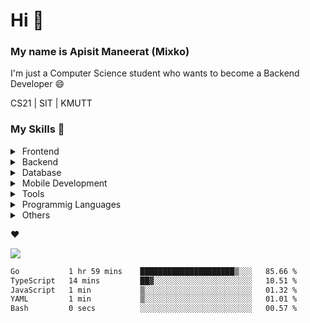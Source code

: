 # Hi 👋

### My name is Apisit Maneerat (Mixko)

I'm just a Computer Science student who wants to become a Backend Developer 😄

CS21 | SIT | KMUTT

### My Skills 😤
<details>
  <summary>&nbsp;Frontend</summary>
  <img src='https://skillicons.dev/icons?i=js,html,css,emotion,materialui,nextjs,react,sass,styledcomponents' alt="frontend" height="40px"/>
</details>
<details>
  <summary>&nbsp;Backend</summary>
  <img src='https://skillicons.dev/icons?i=express,appwrite,firebase,nestjs,nodejs,prisma,spring' alt="backend" height="40px"/>
 </details>
<!-- <details>
 <summary>&nbsp;Infrastructure</summary>
 <img src='https://skillicons.dev/icons?i=azure,cloudflare,docker,gcp' alt="infra" height="40px"/>
</details> -->
<details>
 <summary>&nbsp;Database</summary>
 <img src='https://skillicons.dev/icons?i=mysql,postgres,mongodb' alt="db" height="40px"/>
 </details>
<details>
 <summary>&nbsp;Mobile Development</summary>
 <img src='https://skillicons.dev/icons?i=swift' alt="mobile" height="40px"/>
</details>
<details>
  <summary>&nbsp;Tools</summary>
  <img src='https://skillicons.dev/icons?i=vscode,androidstudio,arduino,figma,github,git,idea,stackoverflow' alt="tools" height="40px"/>
</details>
<details>
  <summary>&nbsp;Programmig Languages</summary>
  <img src='https://skillicons.dev/icons?i=bash,go,java,js,ts,swift' alt="programming_languages" height="40px"/>
</details>
<details>
  <summary>&nbsp;Others</summary>
  <img src='https://skillicons.dev/icons?i=linux,md,raspberrypi' alt="others" height="40px"/>
</details>
<!-- ### Social Networks 😅
[![socials](https://skillicons.dev/icons?i=discord,twitter,instagram,linkedin)](https://skillicons.dev) -->

❤️


<!-- ![](https://c.tenor.com/-Yw92Beo-f4AAAAC/anime-isshiki-iroha.gif) -->
![](https://media.tenor.com/o-0LaJK3qWcAAAAC/yamada-ryou-yamada-ryo.gif)

<!-- ![Spotify recently played](https://spotify-recently-played-readme.vercel.app/api?user=21xmsqllgu6rkaohjqu3k3fdy&unique=true) -->

<!-- [![Anurag's GitHub stats](https://github-readme-stats.vercel.app/api?username=Mixko50&show_icons=true&theme=material-palenight&count_private=true)]() -->

<!-- [![Steak stats](https://github-readme-streak-stats.herokuapp.com/?user=Mixko50&theme=material-palenight)]() -->

<!-- ### My top languages!
[![Top Langs](https://github-readme-stats.vercel.app/api/top-langs/?username=Mixko50&layout=compact&theme=material-palenight&layout=compact&langs_count=7)]() -->

<!--START_SECTION:waka-->

```txt
Go           1 hr 59 mins    █████████████████████▒░░░   85.66 %
TypeScript   14 mins         ██▓░░░░░░░░░░░░░░░░░░░░░░   10.51 %
JavaScript   1 min           ▒░░░░░░░░░░░░░░░░░░░░░░░░   01.32 %
YAML         1 min           ▒░░░░░░░░░░░░░░░░░░░░░░░░   01.01 %
Bash         0 secs          ░░░░░░░░░░░░░░░░░░░░░░░░░   00.57 %
```

<!--END_SECTION:waka-->
